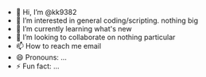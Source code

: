 - 👋 Hi, I’m @kk9382
- 👀 I’m interested in general coding/scripting. nothing big
- 🌱 I’m currently learning what's new
- 💞️ I’m looking to collaborate on nothing particular
- 📫 How to reach me email
- 😄 Pronouns: ...
- ⚡ Fun fact: ...

<!---
kk9382/kk9382 is a ✨ special ✨ repository because its `README.md` (this file) appears on your GitHub profile.
You can click the Preview link to take a look at your changes.
--->
